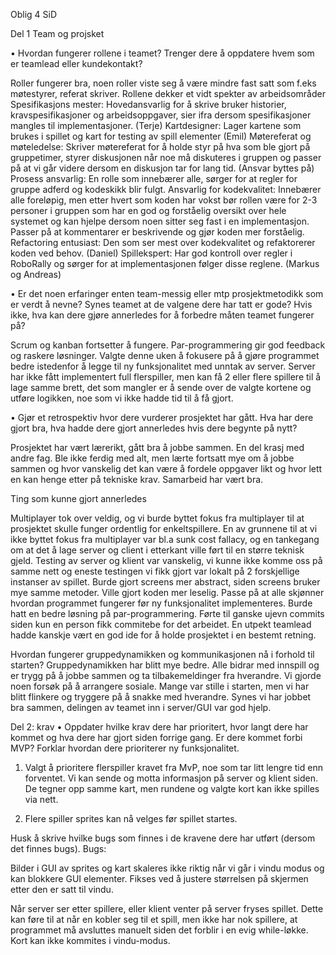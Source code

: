 Oblig 4 SiD

Del 1	Team og projsket

•	Hvordan fungerer rollene i teamet? Trenger dere å oppdatere hvem som er teamlead eller kundekontakt?

Roller fungerer bra, noen roller viste seg å være mindre fast satt som f.eks møtestyrer, referat skriver. Rollene dekker et vidt spekter av arbeidsområder
Spesifikasjons mester: Hovedansvarlig for å skrive bruker historier, kravspesifikasjoner og arbeidsoppgaver, sier ifra dersom spesifikasjoner mangles til implementasjoner. (Terje)
Kartdesigner: Lager kartene som brukes i spillet og kart for testing av spill elementer (Emil)
Møtereferat og møteledelse: Skriver møtereferat for å holde styr på hva som ble gjort på gruppetimer, styrer diskusjonen når noe må diskuteres i gruppen og passer på at vi går videre dersom en diskusjon tar for lang tid. (Ansvar byttes på)
Prosess ansvarlig: En rolle som innebærer alle, sørger for at regler for gruppe adferd og kodeskikk blir fulgt.
Ansvarlig for kodekvalitet: Innebærer alle foreløpig, men etter hvert som koden har vokst bør rollen være for 2-3 personer i gruppen som har en god og forståelig oversikt over hele systemet og kan hjelpe dersom noen sitter seg fast i en implementasjon. Passer på at kommentarer er beskrivende og gjør koden mer forståelig.
Refactoring entusiast: Den som ser mest over kodekvalitet og refaktorerer koden ved behov. (Daniel)
Spillekspert: Har god kontroll over regler i RoboRally og sørger for at implementasjonen følger disse reglene. (Markus og Andreas)

•	Er det noen erfaringer enten team-messig eller mtp prosjektmetodikk som er verdt å nevne? Synes teamet at de valgene dere har tatt er gode? Hvis ikke, hva kan dere gjøre annerledes for å forbedre måten teamet fungerer på?

Scrum og kanban fortsetter å fungere.
Par-programmering gir god feedback og raskere løsninger.
Valgte denne uken å fokusere på å gjøre programmet bedre istedenfor å legge til ny funksjonalitet med unntak av server.
Server har ikke fått implementert full flerspiller, men kan få 2 eller flere spillere til å lage samme brett, det som mangler er å sende over de valgte kortene og utføre logikken, noe som vi ikke hadde tid til å få gjort.

•	Gjør et retrospektiv hvor dere vurderer prosjektet har gått. Hva har dere gjort bra, hva hadde dere gjort annerledes hvis dere begynte på nytt?

Prosjektet har vært lærerikt, gått bra å jobbe sammen. 
En del krasj med andre fag.
Ble ikke ferdig med alt, men lærte fortsatt mye om å jobbe sammen og hvor vanskelig det kan være å fordele oppgaver likt og hvor lett en kan henge etter på tekniske krav.
Samarbeid har vært bra. 

Ting som kunne gjort annerledes

Multiplayer tok over veldig, og vi burde byttet fokus fra multiplayer til at prosjektet skulle funger ordentlig for enkeltspillere. En av grunnene til at vi ikke byttet fokus fra multiplayer var bl.a sunk cost fallacy, og en tankegang om at det å lage server og client i etterkant ville ført til en større teknisk gjeld.
Testing av server og klient var vanskelig, vi kunne ikke komme oss på samme nett og eneste testingen vi fikk gjort var lokalt på 2 forskjellige instanser av spillet.
Burde gjort screens mer abstract, siden screens bruker mye samme metoder. Ville gjort koden mer leselig.
Passe på at alle skjønner hvordan programmet fungerer før ny funksjonalitet implementeres.
Burde hatt en bedre løsning på par-programmering. Førte til ganske ujevn commits siden kun en person fikk commitebe for det arbeidet.
En utpekt teamlead hadde kanskje vært en god ide for å holde prosjektet i en bestemt retning.
 


Hvordan fungerer gruppedynamikken og kommunikasjonen nå i forhold til starten?
Gruppedynamikken har blitt mye bedre. Alle bidrar med innspill og er trygg på å jobbe sammen og ta tilbakemeldinger fra hverandre. Vi gjorde noen forsøk på å arrangere sosiale. 
Mange var stille i starten, men vi har blitt flinkere og tryggere på å snakke med hverandre.
Synes vi har jobbet bra sammen, delingen av teamet inn i server/GUI  var god hjelp.


Del 2: krav
•	Oppdater hvilke krav dere har prioritert, hvor langt dere har kommet og hva dere har gjort siden forrige gang. Er dere kommet forbi MVP? Forklar hvordan dere prioriterer ny funksjonalitet.
1.	Valgt å prioritere flerspiller kravet fra MvP, noe som tar litt lengre tid enn forventet. Vi kan sende og motta informasjon på server og klient siden. De tegner opp samme kart, men rundene og valgte kort kan ikke spilles via nett.

2.	Flere spiller sprites kan nå velges før spillet startes.



Husk å skrive hvilke bugs som finnes i de kravene dere har utført (dersom det finnes bugs).
Bugs:

Bilder i GUI av sprites og kart skaleres ikke riktig når vi går i vindu modus og kan blokkere GUI elementer. Fikses ved å justere størrelsen på skjermen etter den er satt til vindu.

Når server ser etter spillere, eller klient venter på server fryses spillet. Dette kan føre til at når en kobler seg til et spill, men ikke har nok spillere, at programmet må avsluttes manuelt siden det forblir i en evig while-løkke.
Kort kan ikke kommites i vindu-modus.

